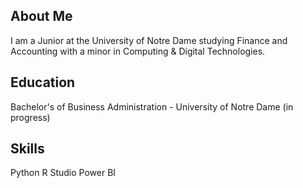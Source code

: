 ## About Me

I am a Junior at the University of Notre Dame studying Finance and Accounting with a minor in Computing & Digital Technologies.

## Education

Bachelor's of Business Administration - University of Notre Dame (in progress)

## Skills
Python
R Studio
Power BI
